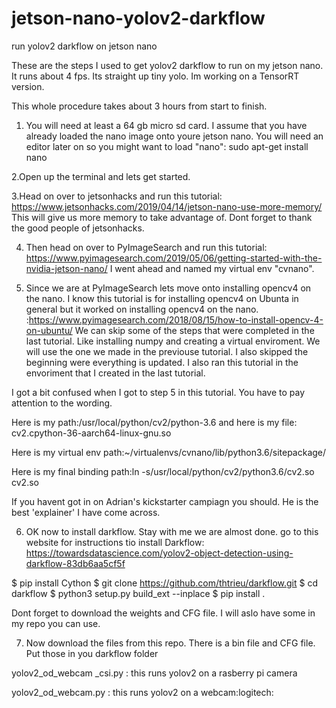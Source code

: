 # jetson-nano-yolov2-darkflow
run yolov2 darkflow on jetson nano

These are the steps I used to get yolov2 darkflow to run on my jetson nano.
It runs about 4 fps.
Its straight up tiny yolo. Im working on a TensorRT version.

This whole procedure takes about 3 hours from start to finish.

1. You will need at least a 64 gb micro sd card.
I assume that you have already loaded the nano image onto youre jetson nano.
You will need an editor later on so you might want to load "nano":
sudo apt-get install nano

2.Open up the terminal and lets get started.

3.Head on over to jetsonhacks and run this tutorial:
https://www.jetsonhacks.com/2019/04/14/jetson-nano-use-more-memory/
This will give us more memory to take advantage of.
Dont forget to thank the good people of jetsonhacks.

4. Then head on over to PyImageSearch and run this tutorial:
https://www.pyimagesearch.com/2019/05/06/getting-started-with-the-nvidia-jetson-nano/
I went ahead and named my virtual env "cvnano".

5. Since we are at PyImageSearch lets move onto installing opencv4 on the nano.
I know this tutorial is for installing opencv4 on Ubunta in general but it worked on installing opencv4 on the nano.
:https://www.pyimagesearch.com/2018/08/15/how-to-install-opencv-4-on-ubuntu/
We can skip some of the steps that were completed in the last tutorial.
Like installing numpy and creating a virtual enviroment.
We will use the one we made in the previouse tutorial.
I also skipped the beginning were everything is updated.
I also ran this tutorial in the envoriment that I created in the last tutorial.

I got a bit confused when I got to step 5 in this tutorial.
You have to pay attention to the wording.

Here is my path:/usr/local/python/cv2/python-3.6
and here is my file: cv2.cpython-36-aarch64-linux-gnu.so

Here is my virtual env path:~/virtualenvs/cvnano/lib/python3.6/sitepackage/

Here is my final binding path:ln -s/usr/local/python/cv2/python3.6/cv2.so cv2.so

If you havent got in on Adrian's kickstarter campiagn you should.
He is the best 'explainer' I have come across.

6. OK now to install darkflow. Stay with me we are almost done.
go to this website for instructions tio install Darkflow:
https://towardsdatascience.com/yolov2-object-detection-using-darkflow-83db6aa5cf5f

$ pip install Cython
$ git clone https://github.com/thtrieu/darkflow.git
$ cd darkflow
$ python3 setup.py build_ext --inplace
$ pip install .

Dont forget to download the weights and CFG file.
I will aslo have some in my repo you can use.

7. Now download the files from this repo.
There is a bin file and CFG file.
Put those in you darkflow folder

yolov2_od_webcam _csi.py : this runs yolov2 on a rasberry pi camera

yolov2_od_webcam.py : this runs yolov2 on a webcam:logitech:
 
